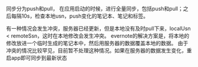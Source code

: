 同步分为push和pull，
在应用启动的时候，进行全量同步，包括push和pull；之后每隔10s，检查本地usn，push变化的笔记本、笔记和标签。

有一种情况会发生冲突，服务器已经更新，但是本地没有及时pull下来，localUsn < remoteSsn，这时在本地修改会发生冲突。
evernote的解决方案是，将本地的修改放进一个临时生成的笔记本中，然后用服务器的数据覆盖本地的数据。
由于冲突的情况比较罕见，目前暂不处理这种情况。如果在服务器的数据发生变化，重启app即可同步到最新状态
